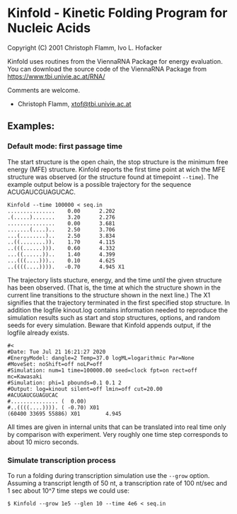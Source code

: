 # Kinfold - Kinetic Folding Program for Nucleic Acids

  Copyright (C) 2001 Christoph Flamm, Ivo L. Hofacker

Kinfold uses routines from the ViennaRNA Package for energy evaluation.  You
can download the source code of the ViennaRNA Package from
https://www.tbi.univie.ac.at/RNA/

Comments are welcome.
 - Christoph Flamm, <xtof@tbi.univie.ac.at>

## Examples:

### Default mode: first passage time
The start structure is the open chain, the stop structure is the minimum free
energy (MFE) structure. Kinfold reports the first time point at wich the MFE
structure was observed (or the structure found at timepoint `--time`).  The
example output below is a possible trajectory for the sequence ACUGAUCGUAGUCAC.

```
Kinfold --time 100000 < seq.in
...............    0.00      2.202
.(.....).......    3.20      2.276
...............    0.00      3.681
.......(....)..    2.50      3.706
...(........)..    2.50      3.834
..((........)).    1.70      4.115
..(((......))).    0.60      4.332
...((......))..    1.40      4.399
...(((....)))..    0.10      4.625
..((((....)))).   -0.70      4.945 X1
```

The trajectory lists stucture, energy, and the time *until* the given
structure has been observed. (That is, the time at which the structure
shown in the current line transitions to the structure shown in the 
next line.) The X1 signifies that the trajectory terminated in the first 
specified stop structure. In addition the logfile kinout.log contains
information needed to reproduce the simulation results such as start and
stop structures, options, and random seeds for every simulation. Beware 
that Kinfold appends output, if the logfile already exists.

```
#<
#Date: Tue Jul 21 16:21:27 2020
#EnergyModel: dangle=2 Temp=37.0 logML=logarithmic Par=None
#MoveSet: noShift=off noLP=off
#Simulation: num=1 time=100000.00 seed=clock fpt=on rect=off mc=Kawasaki
#Simulation: phi=1 pbounds=0.1 0.1 2
#Output: log=kinout silent=off lmin=off cut=20.00
#ACUGAUCGUAGUCAC
#............... (  0.00)
#..((((....)))). ( -0.70) X01
(60400 33695 55886) X01        4.945

```

All times are given in internal units that can be translated into real time
only by comparison with experiment. Very roughly one time step corresponds to
about 10 micro seconds.

### Simulate transcription process
To run a folding during transcription simulation use the `--grow` option.
Assuming a transcript length of 50 nt, a transcription rate of 100 nt/sec and 1
sec about 10^7 time steps we could use:

```
$ Kinfold --grow 1e5 --glen 10 --time 4e6 < seq.in
```

